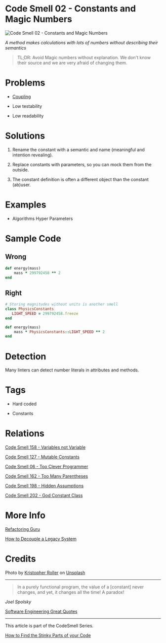 # Code Smell 02 - Constants and Magic Numbers

![Code Smell 02 - Constants and Magic Numbers](Code%20Smell%2002%20-%20Constants%20and%20Magic%20Numbers.jpg)

*A method makes calculations with lots of numbers without describing their semantics*

> TL;DR: Avoid Magic numbers without explanation.  We don't know their source and we are very afraid of changing them.

# Problems

- [Coupling](https://github.com/mcsee/Software-Design-Articles/tree/main/Articles/Theory/Coupling%20-%20The%20one%20and%20only%20software%20design%20problem/readme.md)

- Low testability

- Low readability

# Solutions

1) Rename the constant with a semantic and name (meaningful and intention revealing).

2) Replace constants with parameters, so you can mock them from the outside.

3) The constant definition is often a different object than the constant (ab)user.

# Examples

- Algorithms Hyper Parameters

# Sample Code

## Wrong

[Gist Url]: # (https://gist.github.com/mcsee/dec9856bf69a06c367d2e683b179577a)
```ruby
def energy(mass)
    mass * 299792458 ** 2
end
```

## Right

[Gist Url]: # (https://gist.github.com/mcsee/2e4c88a516078500ce833dbfbd3d9b0e)
```ruby
# Storing magnitudes without units is another smell
class PhysicsConstants
   LIGHT_SPEED = 299792458.freeze
end

def energy(mass)
    mass * PhysicsConstants::LIGHT_SPEED ** 2
end
```
												    
# Detection

Many linters can detect number literals in attributes and methods.

# Tags

- Hard coded

- Constants

# Relations

[Code Smell 158 - Variables not Variable](https://github.com/mcsee/Software-Design-Articles/tree/main/Articles/Code%20Smells/Code%20Smell%20158%20-%20Variables%20not%20Variable/readme.md)

[Code Smell 127 - Mutable Constants](https://github.com/mcsee/Software-Design-Articles/tree/main/Articles/Code%20Smells/Code%20Smell%20127%20-%20Mutable%20Constants/readme.md)

[Code Smell 06 - Too Clever Programmer](https://github.com/mcsee/Software-Design-Articles/tree/main/Articles/Code%20Smells/Code%20Smell%2006%20-%20Too%20Clever%20Programmer/readme.md)

[Code Smell 162 - Too Many Parentheses](https://github.com/mcsee/Software-Design-Articles/tree/main/Articles/Code%20Smells/Code%20Smell%20162%20-%20Too%20Many%20Parentheses/readme.md)

[Code Smell 198 - Hidden Assumptions](https://github.com/mcsee/Software-Design-Articles/tree/main/Articles/Code%20Smells/Code%20Smell%20198%20-%20Hidden%20Assumptions/readme.md)

[Code Smell 202 - God Constant Class](https://github.com/mcsee/Software-Design-Articles/tree/main/Articles/Code%20Smells/Code%20Smell%20202%20-%20God%20Constant%20Class/readme.md)

# More Info

[Refactoring Guru](https://refactoring.guru/es/replace-magic-number-with-symbolic-constant)

[How to Decouple a Legacy System](https://github.com/mcsee/Software-Design-Articles/tree/main/Articles/Theory/How%20to%20Decouple%20a%20Legacy%20System/readme.md)

# Credits

Photo by [Kristopher Roller](https://unsplash.com/@krisroller) on [Unsplash](https://unsplash.com/s/photos/magic)

* * *

> In a purely functional program, the value of a [constant] never changes, and yet, it changes all the time! A paradox!

_Joel Spolsky_

[Software Engineering Great Quotes](https://github.com/mcsee/Software-Design-Articles/tree/main/Articles/Quotes/Software%20Engineering%20Great%20Quotes/readme.md)

* * *

This article is part of the CodeSmell Series.

[How to Find the Stinky Parts of your Code](https://github.com/mcsee/Software-Design-Articles/tree/main/Articles/Code%20Smells/How%20to%20Find%20the%20Stinky%20parts%20of%20your%20Code/readme.md)